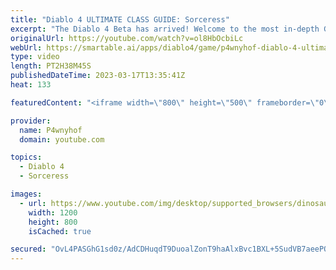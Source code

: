 ```yaml
---
title: "Diablo 4 ULTIMATE CLASS GUIDE: Sorceress"
excerpt: "The Diablo 4 Beta has arrived! Welcome to the most in-depth Guides for all the Classes! This time focussing Live on the Sorceress ..."
originalUrl: https://youtube.com/watch?v=ol8HbOcbiLc
webUrl: https://smartable.ai/apps/diablo4/game/p4wnyhof-diablo-4-ultimate-class-guide-sorceress/
type: video
length: PT2H38M45S
publishedDateTime: 2023-03-17T13:35:41Z
heat: 133

featuredContent: "<iframe width=\"800\" height=\"500\" frameborder=\"0\" src=\"https://www.youtube.com/embed/ol8HbOcbiLc\" allow=\"accelerometer; autoplay; encrypted-media; gyroscope; picture-in-picture\" allowfullscreen></iframe>"

provider:
  name: P4wnyhof
  domain: youtube.com

topics:
  - Diablo 4
  - Sorceress

images:
  - url: https://www.youtube.com/img/desktop/supported_browsers/dinosaur.png
    width: 1200
    height: 800
    isCached: true

secured: "OvL4PASGhG1sd0z/AdCDHuqdT9DuoalZonT9haAlxBvc1BXL+5SudVB7aeePOsc7x86eSQZN1vI8PJyL7kivPkS+jGA+23Op0cxXMZx3T5J/uIFqBfO0sV5C7JXDIWFIUSX3/KVq8VR73hFYXhHP6Ay/RopcCJjooBLk7YneUQGF4EqHHjdIBCL+FoCsmd4zTwJ9avfOW4q4zgQ2E8nZx3DhDb6vt94xm13h4muEP9rZDkdJdR6i8lDSZoh8qF3nSK1zZ5iKcHljnBahMKR4zz3F6aMWd/nmsBxaReydk2P78mD6Azm4M5nUucYDanAV5k1pkrclQzl2Oq9ShXffUwNhs7RYkxUIJ4Z48KCKwvR/cGVJgshp58VTO/euCExAAynVArtOHCalYzjQptnx8Ak4vxZNP0LMSMDgqoPsMO8=;KU0sVadzTa+TZXy7YCxmBQ=="
---
```


